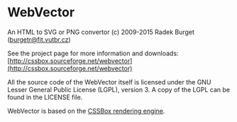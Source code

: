 WebVector
=========
An HTML to SVG or PNG convertor
(c) 2009-2015 Radek Burget (burgetr@fit.vutbr.cz)

See the project page for more information and downloads:
[http://cssbox.sourceforge.net/webvector](http://cssbox.sourceforge.net/webvector)

All the source code of the WebVector itself is licensed under the GNU Lesser General
Public License (LGPL), version 3. A copy of the LGPL can be found 
in the LICENSE file.

WebVector is based on the
[CSSBox rendering engine](http://cssbox.sourceforge.net/).

